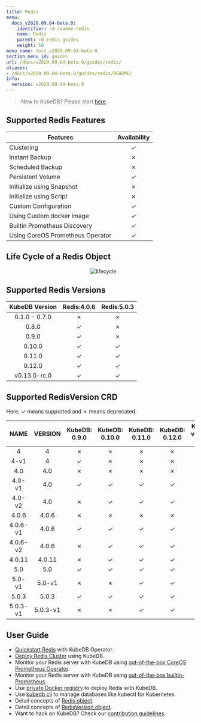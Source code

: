 ```yaml
---
title: Redis
menu:
  docs_v2020.09.04-beta.0:
    identifier: rd-readme-redis
    name: Redis
    parent: rd-redis-guides
    weight: 10
menu_name: docs_v2020.09.04-beta.0
section_menu_id: guides
url: /docs/v2020.09.04-beta.0/guides/redis/
aliases:
- /docs/v2020.09.04-beta.0/guides/redis/README/
info:
  version: v2020.09.04-beta.0
---
```


> New to KubeDB? Please start [here](/docs/v2020.09.04-beta.0/concepts/README).

## Supported Redis Features

| Features                         | Availability |
| -------------------------------- | :----------: |
| Clustering                       |   &#10003;   |
| Instant Backup                   |   &#10007;   |
| Scheduled Backup                 |   &#10007;   |
| Persistent Volume                |   &#10003;   |
| Initialize using Snapshot        |   &#10007;   |
| Initialize using Script          |   &#10007;   |
| Custom Configuration             |   &#10003;   |
| Using Custom docker image        |   &#10003;   |
| Builtin Prometheus Discovery     |   &#10003;   |
| Using CoreOS Prometheus Operator |   &#10003;   |

## Life Cycle of a Redis Object

<p align="center">
  <img alt="lifecycle"  src="/docs/v2020.09.04-beta.0/images/redis/redis-lifecycle.svg">
</p>

## Supported Redis Versions

| KubeDB Version | Redis:4.0.6 | Redis:5.0.3 |
| :------------: | :---------: | :---------: |
| 0.1.0 - 0.7.0  |  &#10007;   |  &#10007;   |
|     0.8.0      |  &#10003;   |  &#10007;   |
|     0.9.0      |  &#10003;   |  &#10007;   |
|     0.10.0     |  &#10003;   |  &#10003;   |
|     0.11.0     |  &#10003;   |  &#10003;   |
|     0.12.0     |  &#10003;   |  &#10003;   |
|  v0.13.0-rc.0  |  &#10003;   |  &#10003;   |

## Supported RedisVersion CRD

Here, &#10003; means supported and &#10007; means deprecated.

|   NAME   | VERSION  | KubeDB: 0.9.0 | KubeDB: 0.10.0 | KubeDB: 0.11.0 | KubeDB: 0.12.0 | KubeDB: v0.13.0-rc.0 |
| :------: | :------: | :-----------: | :------------: | :------------: | :------------: | :------------------: |
|    4     |    4     |   &#10007;    |    &#10007;    |    &#10007;    |    &#10007;    |       &#10007;       |
|   4-v1   |    4     |   &#10003;    |    &#10007;    |    &#10007;    |    &#10007;    |       &#10007;       |
|   4.0    |   4.0    |   &#10007;    |    &#10007;    |    &#10007;    |    &#10007;    |       &#10007;       |
|  4.0-v1  |   4.0    |   &#10003;    |    &#10003;    |    &#10003;    |    &#10003;    |       &#10003;       |
|  4.0-v2  |   4.0    |   &#10007;    |    &#10003;    |    &#10003;    |    &#10003;    |       &#10003;       |
|  4.0.6   |  4.0.6   |   &#10007;    |    &#10007;    |    &#10007;    |    &#10007;    |       &#10007;       |
| 4.0.6-v1 |  4.0.6   |   &#10003;    |    &#10003;    |    &#10003;    |    &#10003;    |       &#10003;       |
| 4.0.6-v2 |  4.0.6   |   &#10007;    |    &#10003;    |    &#10003;    |    &#10003;    |       &#10003;       |
|  4.0.11  |  4.0.11  |   &#10007;    |    &#10003;    |    &#10003;    |    &#10003;    |       &#10003;       |
|   5.0    |   5.0    |   &#10003;    |    &#10003;    |    &#10003;    |    &#10003;    |       &#10003;       |
|  5.0-v1  |  5.0-v1  |   &#10007;    |    &#10007;    |    &#10003;    |    &#10003;    |       &#10003;       |
|  5.0.3   |  5.0.3   |   &#10003;    |    &#10003;    |    &#10003;    |    &#10003;    |       &#10003;       |
| 5.0.3-v1 | 5.0.3-v1 |   &#10007;    |    &#10007;    |    &#10003;    |    &#10003;    |       &#10003;       |

## User Guide

- [Quickstart Redis](/docs/v2020.09.04-beta.0/guides/redis/quickstart/quickstart) with KubeDB Operator.
- [Deploy Redis Cluster](/docs/v2020.09.04-beta.0/guides/redis/clustering/redis-cluster) using KubeDB.
- Monitor your Redis server with KubeDB using [out-of-the-box CoreOS Prometheus Operator](/docs/v2020.09.04-beta.0/guides/redis/monitoring/using-coreos-prometheus-operator).
- Monitor your Redis server with KubeDB using [out-of-the-box builtin-Prometheus](/docs/v2020.09.04-beta.0/guides/redis/monitoring/using-builtin-prometheus).
- Use [private Docker registry](/docs/v2020.09.04-beta.0/guides/redis/private-registry/using-private-registry) to deploy Redis with KubeDB.
- Use [kubedb cli](/docs/v2020.09.04-beta.0/guides/redis/cli/cli) to manage databases like kubectl for Kubernetes.
- Detail concepts of [Redis object](/docs/v2020.09.04-beta.0/concepts/databases/redis).
- Detail concepts of [RedisVersion object](/docs/v2020.09.04-beta.0/concepts/catalog/redis).
- Want to hack on KubeDB? Check our [contribution guidelines](/docs/v2020.09.04-beta.0/CONTRIBUTING).
